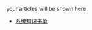 <!--giab:issue_list_start-->
your articles will be shown here

- [系统知识书单](https://github.com/GayeChen/blog/issues/1)
<!--giab:issue_list_end-->
